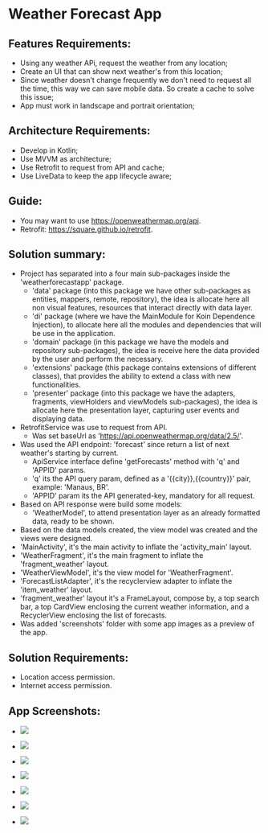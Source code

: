 # Weather Forecast App

## Features Requirements:
 * Using any weather APi, request the weather from any location;
 * Create an UI that can show next weather's from this location;
 * Since weather doesn't change frequently we don't need to request all the time, this way we can save mobile data. So create a cache to solve this issue;
 * App must work in landscape and portrait orientation;

## Architecture Requirements:
 * Develop in Kotlin;
 * Use MVVM as architecture;
 * Use Retrofit to request from API and cache;
 * Use LiveData to keep the app lifecycle aware;

## Guide:
 * You may want to use https://openweathermap.org/api.
 * Retrofit: https://square.github.io/retrofit.

## Solution summary:
 * Project has separated into a four main sub-packages inside the 'weatherforecastapp' package.
   * 'data' package (into this package we have other sub-packages as entities, mappers, remote, repository), the idea is allocate here all non visual features, resources that interact directly with data layer.
   * 'di' package (where we have the MainModule for Koin Dependence Injection), to allocate here all the modules and dependencies that will be use in the application.
   * 'domain' package (in this package we have the models and repository sub-packages), the idea is receive here the data provided by the user and perform the necessary.
   * 'extensions' package (this package contains extensions of different classes), that provides the ability to extend a class with new functionalities.
   * 'presenter' package (into this package we have the adapters, fragments, viewHolders and viewModels sub-packages), the idea is allocate here the presentation layer, capturing user events and displaying data.
 * RetrofitService was use to request from API.
   * Was set baseUrl as 'https://api.openweathermap.org/data/2.5/'.
 * Was used the API endpoint: 'forecast' since return a list of next weather's starting by current.
   * ApiService interface define 'getForecasts' method with 'q' and 'APPID' params.
   * 'q' its the API query param, defined as a '{{city}},{{country}}' pair, example: 'Manaus, BR'.
   * 'APPID' param its the API generated-key,  mandatory  for all request.
 * Based on API response were build some models:
   * 'WeatherModel', to attend presentation layer as an already formatted data, ready to be shown.
 * Based on the data models created, the view model was created and the views were designed.
 * 'MainActivity', it's the main activity to inflate the 'activity_main' layout.
 * 'WeatherFragment', it's the main fragment to inflate the 'fragment_weather' layout.
 * 'WeatherViewModel', it's the view model for 'WeatherFragment'.
 * 'ForecastListAdapter', it's the recyclerview adapter to inflate the 'item_weather' layout.
 * 'fragment_weather' layout it's a FrameLayout, compose by, a top search bar, a top CardView enclosing the current weather information, and a RecyclerView enclosing the list of forecasts.
 * Was added 'screenshots' folder with some app images as a preview of the app.

## Solution Requirements:
 * Location access permission.
 * Internet access permission.

## App Screenshots:

 * ![](app/screenshots/Screenshot_20220712_193454.png)


 * ![](app/screenshots/Screenshot_20220712_193715.png)


 * ![](app/screenshots/Screenshot_20220712_193756.png)


 * ![](app/screenshots/Screenshot_20220712_193819.png)


 * ![](app/screenshots/Screenshot_20220712_193859.png)


 * ![](app/screenshots/Screenshot_20220712_193924.png)


 * ![](app/screenshots/Screenshot_20220712_194029.png)